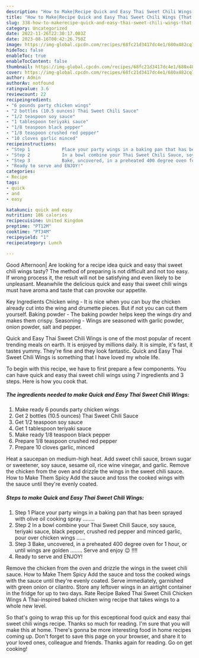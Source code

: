 ```yaml
---
description: "How to Make|Recipe Quick and Easy Thai Sweet Chili Wings {That is Special"
title: "How to Make|Recipe Quick and Easy Thai Sweet Chili Wings {That is Special"
slug: 338-how-to-makerecipe-quick-and-easy-thai-sweet-chili-wings-that-is-special
category: Uncategorized
date: 2022-11-26T22:30:17.003Z
date: 2023-08-16T00:42:26.750Z
image: https://img-global.cpcdn.com/recipes/68fc21d3417dc4e1/680x482cq70/quick-and-easy-thai-sweet-chili-wings-recipe-main-photo.jpg
hideToc: false
enableToc: true
enableTocContent: false
thumbnail: https://img-global.cpcdn.com/recipes/68fc21d3417dc4e1/680x482cq70/quick-and-easy-thai-sweet-chili-wings-recipe-main-photo.jpg
cover: https://img-global.cpcdn.com/recipes/68fc21d3417dc4e1/680x482cq70/quick-and-easy-thai-sweet-chili-wings-recipe-main-photo.jpg
author: Admin
authorAv: notfound
ratingvalue: 3.6
reviewcount: 22
recipeingredient:
- "6 pounds party chicken wings"
- "2 bottles (10.5 ounces) Thai Sweet Chili Sauce"
- "1/2 teaspoon soy sauce"
- "1 tablespoon teriyaki sauce"
- "1/8 teaspoon black pepper"
- "1/8 teaspoon crushed red pepper"
- "10 cloves garlic minced"
recipeinstructions:
- "Step 1            Place your party wings in a baking pan that has been sprayed with olive oil cooking spray …….."
- "Step 2            In a bowl combine your Thai Sweet Chili Sauce, soy sauce, teriyaki sauce, black pepper, crushed red pepper and minced garlic, pour over chicken wings ……"
- "Step 3            Bake, uncovered, in a preheated 400 degree oven for 1 hour, or until wings are golden …….. Serve and enjoy 😉 !!!!"
- "Ready to serve and ENJOY!"
categories:
- Recipe
tags:
- quick
- and
- easy

katakunci: quick and easy 
nutrition: 186 calories
recipecuisine: United Kingdom
preptime: "PT12M"
cooktime: "PT34M"
recipeyield: "1"
recipecategory: Lunch

---
```



Good Afternoon| Are looking for a recipe idea quick and easy thai sweet chili wings tasty? The method of preparing is not difficult and not too easy. If wrong process it, the result will not be satisfying and even likely to be unpleasant. Meanwhile the delicious quick and easy thai sweet chili wings must have aroma and taste that can provoke our appetite.





Key Ingredients Chicken wing - It is nice when you can buy the chicken already cut into the wing and drumette pieces. But if not you can cut them yourself. Baking powder - The baking powder helps keep the wings dry and makes them crispy. Seasoning - Wings are seasoned with garlic powder, onion powder, salt and pepper.

Quick and Easy Thai Sweet Chili Wings is one of the most popular of recent trending meals on earth. It is enjoyed by millions daily. It is simple, it's fast, it tastes yummy. They're fine and they look fantastic. Quick and Easy Thai Sweet Chili Wings is something that I have loved my whole life.


To begin with this recipe, we have to first prepare a few components. You can have quick and easy thai sweet chili wings using 7 ingredients and 3 steps. Here is how you cook that.

<!--inarticleads1-->

##### The ingredients needed to make Quick and Easy Thai Sweet Chili Wings:

1. Make ready 6 pounds party chicken wings
1. Get 2 bottles (10.5 ounces) Thai Sweet Chili Sauce
1. Get 1/2 teaspoon soy sauce
1. Get 1 tablespoon teriyaki sauce
1. Make ready 1/8 teaspoon black pepper
1. Prepare 1/8 teaspoon crushed red pepper
1. Prepare 10 cloves garlic, minced


Heat a saucepan on medium-high heat. Add sweet chili sauce, brown sugar or sweetener, soy sauce, sesame oil, rice wine vinegar, and garlic. Remove the chicken from the oven and drizzle the wings in the sweet chili sauce. How to Make Them Spicy Add the sauce and toss the cooked wings with the sauce until they&#39;re evenly coated. 

<!--inarticleads2-->

##### Steps to make Quick and Easy Thai Sweet Chili Wings:

1. Step 1            Place your party wings in a baking pan that has been sprayed with olive oil cooking spray ……..
1. Step 2            In a bowl combine your Thai Sweet Chili Sauce, soy sauce, teriyaki sauce, black pepper, crushed red pepper and minced garlic, pour over chicken wings ……
1. Step 3            Bake, uncovered, in a preheated 400 degree oven for 1 hour, or until wings are golden …….. Serve and enjoy 😉 !!!!
1. Ready to serve and ENJOY!

Remove the chicken from the oven and drizzle the wings in the sweet chili sauce. How to Make Them Spicy Add the sauce and toss the cooked wings with the sauce until they&#39;re evenly coated. Serve immediately, garnished with green onion or cilantro. Store any leftover wings in an airtight container in the fridge for up to two days. Rate Recipe Baked Thai Sweet Chili Chicken Wings A Thai-inspired baked chicken wing recipe that takes wings to a whole new level. 

So that's going to wrap this up for this exceptional food quick and easy thai sweet chili wings recipe. Thanks so much for reading. I'm sure that you will make this at home. There's gonna be more interesting food in home recipes coming up. Don't forget to save this page on your browser, and share it to your loved ones, colleague and friends. Thanks again for reading. Go on get cooking!
